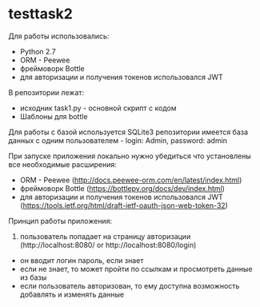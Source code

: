# testtask2
Для работы использовались:
- Python 2.7
- ORM - Peewee
- фреймоворк Bottle
- для авторизации и получения токенов использовался JWT

В репозитории лежат:
- исходник task1.py - основной скрипт с кодом
- Шаблоны для bottle 

Для работы с базой используется SQLite3
репозитории имеется база данных с одним пользователем - login: Admin, password: admin

При запуске приложения локально нужно убедиться что установлены все необходимые расширения: 
- ORM - Peewee (http://docs.peewee-orm.com/en/latest/index.html)
- фреймоворк Bottle (https://bottlepy.org/docs/dev/index.html)
- для авторизации и получения токенов использовался JWT (https://tools.ietf.org/html/draft-ietf-oauth-json-web-token-32)

Принцип работы приложения:
1) пользователь попадает на страницу авторизации (http://localhost:8080/ or http://localhost:8080/login)
  - он вводит логин пароль, если знает
  - если не знает, то может пройти по ссылкам и просмотреть данные из базы
  - если пользователь авторизован, то ему доступна возможность добавлять и изменять данные
